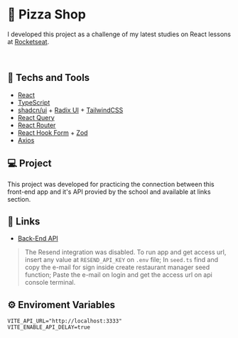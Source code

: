 # 🍕 Pizza Shop
I developed this project as a challenge of my latest studies on React lessons at [Rocketseat](https://www.rocketseat.com.br).

<br>

<!-- <p align="center">
  <img alt="Pizza Shop Project Preview" src="" width="100%" />
</p> -->

## 🚀 Techs and Tools

- [React](https://reactjs.org)
- [TypeScript](https://www.typescriptlang.org/)
- [shadcn/ui](https://ui.shadcn.com) + [Radix UI](https://www.radix-ui.com) + [TailwindCSS](https://tailwindcss.com)
- [React Query](https://tanstack.com/query/v3/)
- [React Router](https://reactrouter.com/en/main)
- [React Hook Form](https://react-hook-form.com/) + [Zod](https://zod.dev/)
- [Axios](https://axios-http.com/docs/intro)

## 💻 Project

This project was developed for practicing the connection between this front-end app and it's API provied by the school and available at links section. 

<!-- **It includes:** A home page containing user card and posts list with pagination and filter by query string; A post page with post contents; A fallback page for general errors such as 404. -->

## 🔗 Links

<!-- - [Deploy]() -->
- [Back-End API](https://github.com/rocketseat-education/pizzashop-api)
> The Resend integration was disabled. To run app and get access url, insert any value at `RESEND_API_KEY` on `.env` file; In `seed.ts` find and copy the e-mail for sign inside create restaurant manager seed function; Paste the e-mail on login and get the access url on api console terminal.

## ⚙️ Enviroment Variables

```shell
VITE_API_URL="http://localhost:3333"
VITE_ENABLE_API_DELAY=true
```
